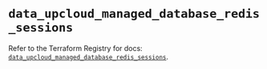 # `data_upcloud_managed_database_redis_sessions`

Refer to the Terraform Registry for docs: [`data_upcloud_managed_database_redis_sessions`](https://registry.terraform.io/providers/upcloudltd/upcloud/5.2.2/docs/data-sources/managed_database_redis_sessions).
